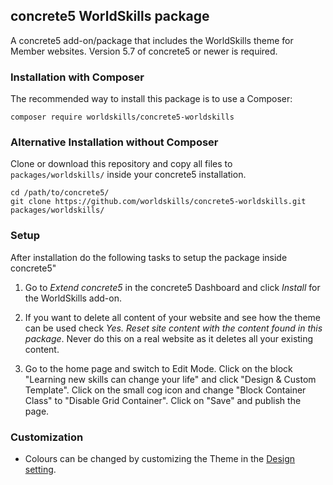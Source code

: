 ## concrete5 WorldSkills package

A concrete5 add-on/package that includes the WorldSkills theme for Member websites. Version 5.7 of concrete5 or newer is required.

### Installation with Composer

The recommended way to install this package is to use a Composer:

```
composer require worldskills/concrete5-worldskills
```

### Alternative Installation without Composer

Clone or download this repository and copy all files to `packages/worldskills/` inside your concrete5 installation.

```
cd /path/to/concrete5/
git clone https://github.com/worldskills/concrete5-worldskills.git packages/worldskills/
```

### Setup

After installation do the following tasks to setup the package inside concrete5"

1. Go to *Extend concrete5* in the concrete5 Dashboard and click *Install* for the WorldSkills add-on.

2. If you want to delete all content of your website and see how the theme can be used check *Yes. Reset site content with the content found in this package*. Never do this on a real website as it deletes all your existing content.

3. Go to the home page and switch to Edit Mode. Click on the block "Learning new skills can change your life" and click "Design & Custom Template". Click on the small cog icon and change "Block Container Class" to "Disable Grid Container". Click on "Save" and publish the page.

### Customization

- Colours can be changed by customizing the Theme in the [Design setting](http://www.concrete5.org/documentation/using-concrete5-7/in-page-editing/the-toolbar/page-edit-drop-down/design/).
